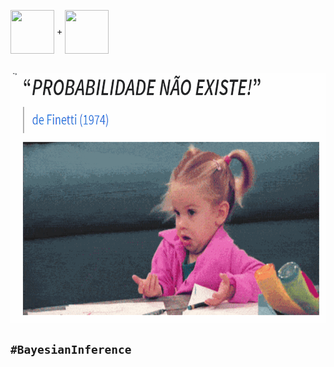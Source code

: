 <img align="center" alt="" width="70" height="70" src="https://cdn.jsdelivr.net/gh/devicons/devicon/icons/rstudio/rstudio-original.svg"> + <img align="center" alt="" width="70" height="70" src="https://cdn.jsdelivr.net/gh/devicons/devicon/icons/javascript/javascript-original.svg" />

<br>

<img align="center" alt="" width="600" height="400" src="https://raw.githubusercontent.com/a-hayana/di-finetti/master/view.gif">


## `#BayesianInference`
